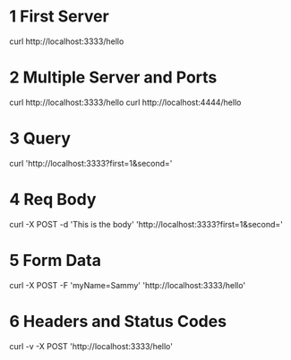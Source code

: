 # 1 First Server

curl http://localhost:3333/hello

# 2 Multiple Server and Ports

curl http://localhost:3333/hello
curl http://localhost:4444/hello

# 3 Query

curl 'http://localhost:3333?first=1&second='

# 4 Req Body

curl -X POST -d 'This is the body' 'http://localhost:3333?first=1&second='

# 5 Form Data

curl -X POST -F 'myName=Sammy' 'http://localhost:3333/hello'

# 6 Headers and Status Codes

curl -v -X POST 'http://localhost:3333/hello'
